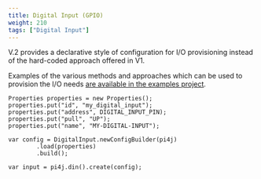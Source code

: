 ```yaml
---
title: Digital Input (GPIO)
weight: 210
tags: ["Digital Input"]
---
```


V.2 provides a declarative style of configuration for I/O provisioning instead of the hard-coded approach offered in V1.

Examples of the various methods and approaches which can be used to provision the I/O needs [are available in the examples project](
https://github.com/Pi4J/pi4j-v2-examples/tree/master/src/main/java/com/pi4j/example/gpio/digital/input).

```
Properties properties = new Properties();
properties.put("id", "my_digital_input");
properties.put("address", DIGITAL_INPUT_PIN);
properties.put("pull", "UP");
properties.put("name", "MY-DIGITAL-INPUT");

var config = DigitalInput.newConfigBuilder(pi4j)
        .load(properties)
        .build();

var input = pi4j.din().create(config);
```  